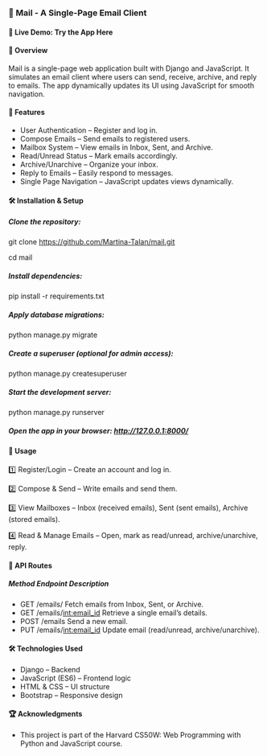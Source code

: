 ### 📧 Mail - A Single-Page Email Client
#### 🔗 Live Demo: Try the App Here

#### 📜 Overview
Mail is a single-page web application built with Django and JavaScript. It simulates an email client where users can send, receive, archive, and reply to emails. The app dynamically updates its UI using JavaScript for smooth navigation.

#### 🚀 Features
- User Authentication – Register and log in.
- Compose Emails – Send emails to registered users.
- Mailbox System – View emails in Inbox, Sent, and Archive.
- Read/Unread Status – Mark emails accordingly.
- Archive/Unarchive – Organize your inbox.
- Reply to Emails – Easily respond to messages.
- Single Page Navigation – JavaScript updates views dynamically.
#### 🛠️ Installation & Setup
##### Clone the repository:

git clone https://github.com/Martina-Talan/mail.git

cd mail

##### Install dependencies:

pip install -r requirements.txt

##### Apply database migrations:

python manage.py migrate

##### Create a superuser (optional for admin access):

python manage.py createsuperuser

##### Start the development server:

python manage.py runserver

##### Open the app in your browser: http://127.0.0.1:8000/

#### 📌 Usage
 1️⃣ Register/Login – Create an account and log in.
 
 2️⃣ Compose & Send – Write emails and send them.
 
 3️⃣ View Mailboxes – Inbox (received emails), Sent (sent emails), Archive (stored emails).
 
 4️⃣ Read & Manage Emails – Open, mark as read/unread, archive/unarchive, reply.

#### 🔗 API Routes
##### Method	Endpoint	Description
- GET	/emails/<mailbox>	Fetch emails from Inbox, Sent, or Archive.
- GET	/emails/<int:email_id>	Retrieve a single email’s details.
- POST	/emails	Send a new email.
- PUT	/emails/<int:email_id>	Update email (read/unread, archive/unarchive).
#### 🛠️ Technologies Used
- Django – Backend
- JavaScript (ES6) – Frontend logic
- HTML & CSS – UI structure
- Bootstrap – Responsive design
#### 🏆 Acknowledgments
- This project is part of the Harvard CS50W: Web Programming with Python and JavaScript course.

